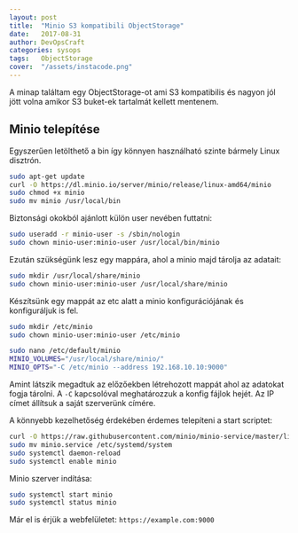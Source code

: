 ```yaml
---
layout: post
title:  "Minio S3 kompatibili ObjectStorage"
date:   2017-08-31
author: DevOpsCraft
categories: sysops
tags:	ObjectStorage
cover:  "/assets/instacode.png"
---
```


A minap találtam egy ObjectStorage-ot ami S3 kompatibilis és nagyon jól jött volna amikor S3 buket-ek tartalmát kellett mentenem.

## Minio telepítése

Egyszerűen letölthető a bin így könnyen használható szinte bármely Linux disztrón.

```bash
sudo apt-get update
curl -O https://dl.minio.io/server/minio/release/linux-amd64/minio
sudo chmod +x minio
sudo mv minio /usr/local/bin
```

Biztonsági okokból ajánlott külön user nevében futtatni:

```bash
sudo useradd -r minio-user -s /sbin/nologin
sudo chown minio-user:minio-user /usr/local/bin/minio
```

Ezután szükségünk lesz egy mappára, ahol a minio majd tárolja az adatait:

```bash
sudo mkdir /usr/local/share/minio
sudo chown minio-user:minio-user /usr/local/share/minio
```

Készítsünk egy mappát az etc alatt a minio konfigurációjának és konfiguráljuk is fel.

```bash
sudo mkdir /etc/minio
sudo chown minio-user:minio-user /etc/minio

sudo nano /etc/default/minio
MINIO_VOLUMES="/usr/local/share/minio/"
MINIO_OPTS="-C /etc/minio --address 192.168.10.10:9000"
```

Amint látszik megadtuk az előzőekben létrehozott mappát ahol az adatokat fogja tárolni.
A `-C` kapcsolóval meghatározzuk a konfig fájlok hejét.
Az IP címet állítsuk a saját szerverünk címére.


A könnyebb kezelhetőség érdekében érdemes telepíteni a start scriptet:

```bash
curl -O https://raw.githubusercontent.com/minio/minio-service/master/linux-systemd/minio.service
sudo mv minio.service /etc/systemd/system
sudo systemctl daemon-reload
sudo systemctl enable minio
```

Minio szerver indítása:

```bash
sudo systemctl start minio
sudo systemctl status minio
```

Már el is érjük a webfelületet: `https://example.com:9000`
